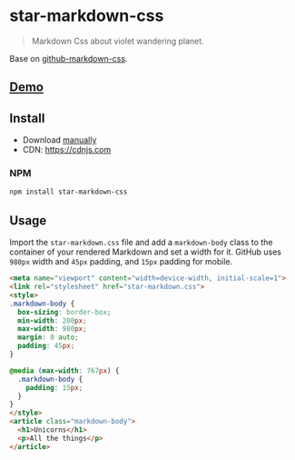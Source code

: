# star-markdown-css

> Markdown Css about violet wandering planet.

Base on [github-markdown-css](https://github.com/sindresorhus/github-markdown-css).

## [Demo](https://yunyoujun.github.io/star-markdown-css)

## Install

- Download [manually](https://raw.githubusercontent.com/YunYouJun/star-markdown-css/master/star-markdown.css)
- CDN: <https://cdnjs.com>

### NPM

```sh
npm install star-markdown-css
```

## Usage

Import the `star-markdown.css` file and add a `markdown-body` class to the container of your rendered Markdown and set a width for it. 
GitHub uses `980px` width and `45px` padding, and `15px` padding for mobile.

```html
<meta name="viewport" content="width=device-width, initial-scale=1">
<link rel="stylesheet" href="star-markdown.css">
<style>
.markdown-body {
  box-sizing: border-box;
  min-width: 200px;
  max-width: 980px;
  margin: 0 auto;
  padding: 45px;
}

@media (max-width: 767px) {
  .markdown-body {
    padding: 15px;
  }
}
</style>
<article class="markdown-body">
  <h1>Unicorns</h1>
  <p>All the things</p>
</article>
```
